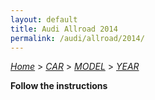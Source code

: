 ```yaml
---
layout: default
title: Audi Allroad 2014
permalink: /audi/allroad/2014/
---
```

[*Home*](/) > [*CAR*](/car/) > [*MODEL*](/car/model/) > [*YEAR*](/car/model/year/)

**Follow the instructions**
